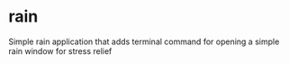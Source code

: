 # rain
Simple rain application that adds terminal command for opening a simple rain window for stress relief

